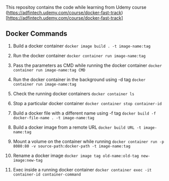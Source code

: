This repositoy contains the code while learning from Udemy course (https://adfintech.udemy.com/course/docker-fast-track)[https://adfintech.udemy.com/course/docker-fast-track]

## Docker Commands
1. Build a docker container
`docker image build . -t image-name:tag`

2. Run the docker container
`docker container run image-name:tag`

3. Pass the parameters as CMD while running the  docker container
`docker container run image-name:tag CMD`

4. Run the docker container in the background using -d tag
`docker container run image-name:tag`

5. Check the running docker containers
`docker container ls`

6. Stop a particular docker container
`docker container stop container-id`

7. Build a docker file with a different name using -f tag
`docker build -f docker-file-name . -t image-name:tag`

8. Build a docker image from a remote URL
`docker build URL -t image-name:tag`

9. Mount a volume on the container while running
`docker container run -p 8080:80 -v source-path:docker-path -t image-name:tag`

10. Rename a docker image
`docker image tag old-name:old-tag new-image:new-tag`

11. Exec inside a running docker container
`docker container exec -it container-id container-command`